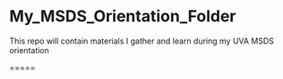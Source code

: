 # My_MSDS_Orientation_Folder
This repo will contain materials I gather and learn during my UVA MSDS orientation

=====

